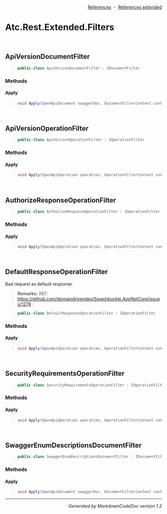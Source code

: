 <div style='text-align: right'>

[References](Index.md)&nbsp;&nbsp;-&nbsp;&nbsp;[References extended](IndexExtended.md)
</div>

# Atc.Rest.Extended.Filters

<br />

## ApiVersionDocumentFilter

>```csharp
>public class ApiVersionDocumentFilter : IDocumentFilter
>```

### Methods

#### Apply
>```csharp
>void Apply(OpenApiDocument swaggerDoc, DocumentFilterContext context)
>```

<br />

## ApiVersionOperationFilter

>```csharp
>public class ApiVersionOperationFilter : IOperationFilter
>```

### Methods

#### Apply
>```csharp
>void Apply(OpenApiOperation operation, OperationFilterContext context)
>```

<br />

## AuthorizeResponseOperationFilter

>```csharp
>public class AuthorizeResponseOperationFilter : IOperationFilter
>```

### Methods

#### Apply
>```csharp
>void Apply(OpenApiOperation operation, OperationFilterContext context)
>```

<br />

## DefaultResponseOperationFilter
Bad request as default response.
><b>Remarks:</b> REF: https://github.com/domaindrivendev/Swashbuckle.AspNetCore/issues/1278 .

>```csharp
>public class DefaultResponseOperationFilter : IOperationFilter
>```

### Methods

#### Apply
>```csharp
>void Apply(OpenApiOperation operation, OperationFilterContext context)
>```

<br />

## SecurityRequirementsOperationFilter

>```csharp
>public class SecurityRequirementsOperationFilter : IOperationFilter
>```

### Methods

#### Apply
>```csharp
>void Apply(OpenApiOperation operation, OperationFilterContext context)
>```

<br />

## SwaggerEnumDescriptionsDocumentFilter

>```csharp
>public class SwaggerEnumDescriptionsDocumentFilter : IDocumentFilter
>```

### Methods

#### Apply
>```csharp
>void Apply(OpenApiDocument swaggerDoc, DocumentFilterContext context)
>```
<hr /><div style='text-align: right'><i>Generated by MarkdownCodeDoc version 1.2</i></div>
